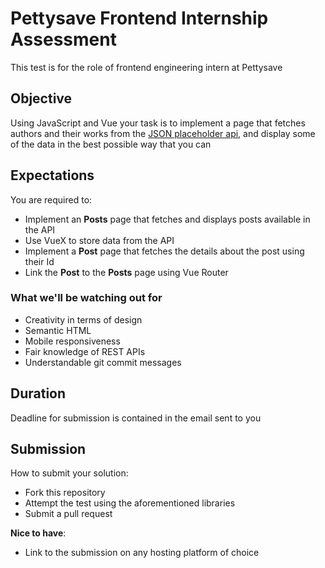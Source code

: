 # Pettysave Frontend Internship Assessment

This test is for the role of frontend engineering intern at Pettysave

## Objective

Using JavaScript and Vue your task is to implement a page that fetches authors and their works from the [JSON placeholder api](https://jsonplaceholder.typicode.com), and display some of the data in the best possible way that you can

## Expectations

You are required to:

- Implement an **Posts** page that fetches and displays posts available in the API
- Use VueX to store data from the API
- Implement a **Post** page that fetches the details about the post using their Id
- Link the **Post** to the **Posts** page using Vue Router

### What we'll be watching out for

- Creativity in terms of design
- Semantic HTML
- Mobile responsiveness
- Fair knowledge of REST APIs
- Understandable git commit messages

## Duration

Deadline for submission is contained in the email sent to you

## Submission

How to submit your solution:

- Fork this repository
- Attempt the test using the aforementioned libraries
- Submit a pull request

**Nice to have**:

- Link to the submission on any hosting platform of choice
